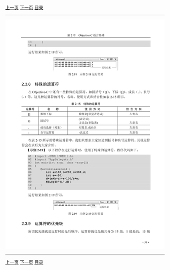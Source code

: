 [上一页](071.md) [下一页](073.md) [目录](../README.md)

***

![072](../images/072.png)

***

[上一页](071.md) [下一页](073.md) [目录](../README.md)